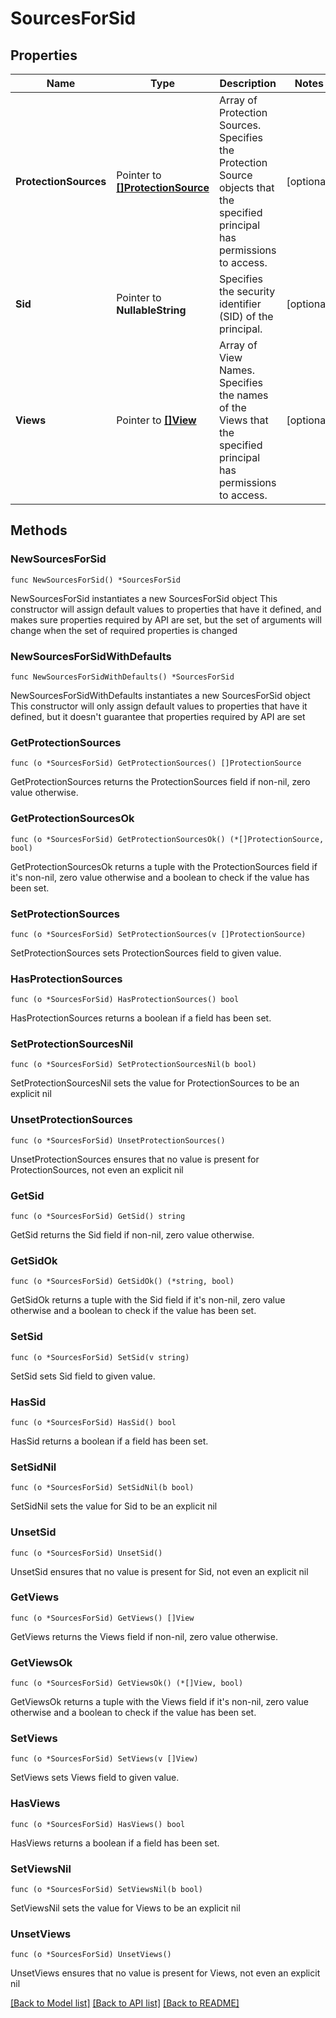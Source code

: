 # SourcesForSid

## Properties

Name | Type | Description | Notes
------------ | ------------- | ------------- | -------------
**ProtectionSources** | Pointer to [**[]ProtectionSource**](ProtectionSource.md) | Array of Protection Sources.  Specifies the Protection Source objects that the specified principal has permissions to access. | [optional] 
**Sid** | Pointer to **NullableString** | Specifies the security identifier (SID) of the principal. | [optional] 
**Views** | Pointer to [**[]View**](View.md) | Array of View Names.  Specifies the names of the Views that the specified principal has permissions to access. | [optional] 

## Methods

### NewSourcesForSid

`func NewSourcesForSid() *SourcesForSid`

NewSourcesForSid instantiates a new SourcesForSid object
This constructor will assign default values to properties that have it defined,
and makes sure properties required by API are set, but the set of arguments
will change when the set of required properties is changed

### NewSourcesForSidWithDefaults

`func NewSourcesForSidWithDefaults() *SourcesForSid`

NewSourcesForSidWithDefaults instantiates a new SourcesForSid object
This constructor will only assign default values to properties that have it defined,
but it doesn't guarantee that properties required by API are set

### GetProtectionSources

`func (o *SourcesForSid) GetProtectionSources() []ProtectionSource`

GetProtectionSources returns the ProtectionSources field if non-nil, zero value otherwise.

### GetProtectionSourcesOk

`func (o *SourcesForSid) GetProtectionSourcesOk() (*[]ProtectionSource, bool)`

GetProtectionSourcesOk returns a tuple with the ProtectionSources field if it's non-nil, zero value otherwise
and a boolean to check if the value has been set.

### SetProtectionSources

`func (o *SourcesForSid) SetProtectionSources(v []ProtectionSource)`

SetProtectionSources sets ProtectionSources field to given value.

### HasProtectionSources

`func (o *SourcesForSid) HasProtectionSources() bool`

HasProtectionSources returns a boolean if a field has been set.

### SetProtectionSourcesNil

`func (o *SourcesForSid) SetProtectionSourcesNil(b bool)`

 SetProtectionSourcesNil sets the value for ProtectionSources to be an explicit nil

### UnsetProtectionSources
`func (o *SourcesForSid) UnsetProtectionSources()`

UnsetProtectionSources ensures that no value is present for ProtectionSources, not even an explicit nil
### GetSid

`func (o *SourcesForSid) GetSid() string`

GetSid returns the Sid field if non-nil, zero value otherwise.

### GetSidOk

`func (o *SourcesForSid) GetSidOk() (*string, bool)`

GetSidOk returns a tuple with the Sid field if it's non-nil, zero value otherwise
and a boolean to check if the value has been set.

### SetSid

`func (o *SourcesForSid) SetSid(v string)`

SetSid sets Sid field to given value.

### HasSid

`func (o *SourcesForSid) HasSid() bool`

HasSid returns a boolean if a field has been set.

### SetSidNil

`func (o *SourcesForSid) SetSidNil(b bool)`

 SetSidNil sets the value for Sid to be an explicit nil

### UnsetSid
`func (o *SourcesForSid) UnsetSid()`

UnsetSid ensures that no value is present for Sid, not even an explicit nil
### GetViews

`func (o *SourcesForSid) GetViews() []View`

GetViews returns the Views field if non-nil, zero value otherwise.

### GetViewsOk

`func (o *SourcesForSid) GetViewsOk() (*[]View, bool)`

GetViewsOk returns a tuple with the Views field if it's non-nil, zero value otherwise
and a boolean to check if the value has been set.

### SetViews

`func (o *SourcesForSid) SetViews(v []View)`

SetViews sets Views field to given value.

### HasViews

`func (o *SourcesForSid) HasViews() bool`

HasViews returns a boolean if a field has been set.

### SetViewsNil

`func (o *SourcesForSid) SetViewsNil(b bool)`

 SetViewsNil sets the value for Views to be an explicit nil

### UnsetViews
`func (o *SourcesForSid) UnsetViews()`

UnsetViews ensures that no value is present for Views, not even an explicit nil

[[Back to Model list]](../README.md#documentation-for-models) [[Back to API list]](../README.md#documentation-for-api-endpoints) [[Back to README]](../README.md)


